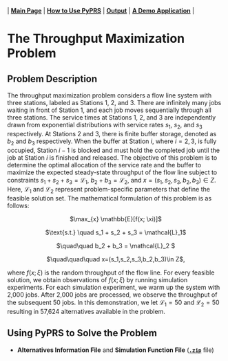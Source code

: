 | [**Main Page**](../README.md) | [**How to Use PyPRS**](How%20to%20Use%20PyPRS.md) | [**Output**](Output.md) | [**A Demo Application**](A%20Demo%20Application.md) |
# The Throughput Maximization Problem

## Problem Description
The throughput maximization problem considers a flow line system with three stations, labeled as Stations 1, 2, and 3. There are infinitely many jobs waiting in front of Station 1, and each job moves sequentially through all three stations. The service times at Stations 1, 2, and 3 are independently drawn from exponential distributions with service rates $s_1$, $s_2$, and $s_3$ respectively. At Stations 2 and 3, there is finite buffer storage, denoted as $b_2$ and $b_3$ respectively. When the buffer at Station $i$, where $i = 2, 3$, is fully occupied, Station $i - 1$ is blocked and must hold the completed job until the job at Station $i$ is finished and released. The objective of this problem is to determine the optimal allocation of the service rate and the buffer to maximize the expected steady-state throughput of the flow line subject to constraints $s_1 + s_2 + s_3 = \mathcal{L}_1$,  $b_2 + b_3 = \mathcal{L}_2$, and $x=(s_1,s_2,s_3,b_2,b_3)\in Z$. Here, $\mathcal{L}_1$ and $\mathcal{L}_2$ represent problem-specific parameters that define the feasible solution set. The mathematical formulation of this problem is as follows:

<p align="center">$\max_{x} \mathbb{E}[f(x; \xi)]$</p>
<p align="center">$\text{s.t.} \quad s_1 + s_2 + s_3 = \mathcal{L}_1$</p>
<p align="center">$\quad\quad b_2 + b_3 = \mathcal{L}_2 $</p>
<p align="center">$\quad\quad\quad  x=(s_1,s_2,s_3,b_2,b_3)\in Z$,</p>

where $f(x; \xi)$ is the random throughput of the flow line. For every feasible solution, we obtain observations of $f(x; \xi)$ by running simulation experiments. For each simulation experiment, we warm up the system with 2,000 jobs. After 2,000 jobs are processed, we observe the throughput of the subsequent 50 jobs. In this demonstration, we let $\mathcal{L}_1=50$ and $\mathcal{L}_2=50$ resulting in 57,624 alternatives available in the problem. 

## Using PyPRS to Solve the Problem
- **Alternatives Information File** and **Simulation Function File** (<a href="https://raw.githubusercontent.com/biazhong/test/refs/heads/main/files/Uploading%20Files.zip">**`.zip`**</a> file)


